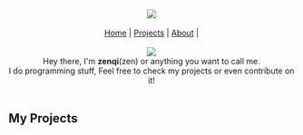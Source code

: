<div align="center">
    <img src="https://raw.githubusercontent.com/znqi/znqi/main/images/logo.png" />
</div>
<br>
<div align="center">
    <a href="">Home</a> |
    <a href="#projects">Projects</a> |
    <a href="">About</a> |
</div>
<br>

<div align="center">
    <img align="center" src="https://raw.githubusercontent.com/znqi/znqi/main/images/Hello.gif">
    <br>
    Hey there, I'm <strong>zenqi</strong>(zen) or anything you want to call me.<br>I do programming stuff, Feel free to check my projects or even contribute on it!
</div>
<br>
<div id="project" align="left">
    <h2>My Projects</h2>
</div>
